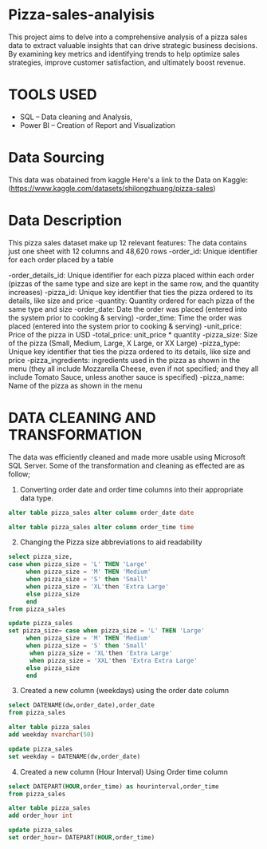 # Pizza-sales-analyisis
This project aims to delve into a comprehensive analysis of a pizza sales data to extract valuable insights that can drive strategic business decisions. By examining key metrics and identifying trends to help optimize sales strategies, improve customer satisfaction, and ultimately boost revenue.

# TOOLS USED
- SQL – Data cleaning and Analysis,
- Power BI – Creation of Report and Visualization

# Data Sourcing
This data was obatained from kaggle
Here's a link to the Data on Kaggle:(https://www.kaggle.com/datasets/shilongzhuang/pizza-sales)
# Data Description
This pizza sales dataset make up 12 relevant features:
The data contains just one sheet with 12 columns and 48,620 rows
-order_id: Unique identifier for each order placed by a table

-order_details_id: Unique identifier for each pizza placed within each order (pizzas of the same type and size are kept in the same row, and the quantity increases)
-pizza_id: Unique key identifier that ties the pizza ordered to its details, like size and price
-quantity: Quantity ordered for each pizza of the same type and size
-order_date: Date the order was placed (entered into the system prior to cooking & serving)
-order_time: Time the order was placed (entered into the system prior to cooking & serving)
-unit_price: Price of the pizza in USD
-total_price: unit_price * quantity
-pizza_size: Size of the pizza (Small, Medium, Large, X Large, or XX Large)
-pizza_type: Unique key identifier that ties the pizza ordered to its details, like size and price
-pizza_ingredients: ingredients used in the pizza as shown in the menu (they all include Mozzarella Cheese, even if not specified; and they all include Tomato Sauce, unless another sauce is specified)
-pizza_name: Name of the pizza as shown in the menu

# DATA CLEANING AND TRANSFORMATION
 The data was efficiently cleaned and made more usable using Microsoft SQL Server. Some of the transformation and cleaning as effected are as follow;
 1. Converting order date and order time columns into their appropriate data type.
 ```sql
alter table pizza_sales alter column order_date date
```
```sql
alter table pizza_sales alter column order_time time
```
2. Changing the Pizza size abbreviations to aid readability
```sql
select pizza_size,
case when pizza_size = 'L' THEN 'Large'
     when pizza_size = 'M' THEN 'Medium'
	 when pizza_size = 'S' then 'Small'
	 when pizza_size = 'XL'then 'Extra Large'
	 else pizza_size
	 end
from pizza_sales

update pizza_sales 
set pizza_size= case when pizza_size = 'L' THEN 'Large'
     when pizza_size = 'M' THEN 'Medium'
	 when pizza_size = 'S' then 'Small'
	  when pizza_size = 'XL'then 'Extra Large'
	  when pizza_size = 'XXL'then 'Extra Extra Large'
	 else pizza_size
	 end
```
3. Created a new column (weekdays) using the order date column
```sql
select DATENAME(dw,order_date),order_date
from pizza_sales

alter table pizza_sales
add weekday nvarchar(50)

update pizza_sales 
set weekday = DATENAME(dw,order_date)
```
4. Created a new column (Hour Interval) Using Order time column
```sql
select DATEPART(HOUR,order_time) as hourinterval,order_time
from pizza_sales

alter table pizza_sales
add order_hour int

update pizza_sales
set order_hour= DATEPART(HOUR,order_time)
```
 
